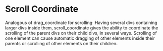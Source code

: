 Scroll Coordinate
==================

Analogous of drag_coordinate for scrolling: Having several divs containing larger divs inside them, scroll_coordinate gives the ability to coordinate the scrolling of the parent divs on their child divs, in several ways. Scrolling of one element can cause automatic dragging of other elements inside their parents or scrolling of other elements on their children.